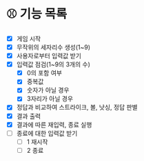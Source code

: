 # ⚾️ 기능 목록

- [x] 게임 시작
- [x] 무작위의 세자리수 생성(1~9)
- [x] 사용자로부터 입력값 받기
- [x] 입력값 점검(1~9의 3개의 수)
  - [x] 0의 포함 여부
  - [x] 중복값
  - [x] 숫자가 아닐 경우
  - [x] 3자리가 아닐 경우
- [x] 정답과 비교하여 스트라이크, 볼, 낫싱, 정답 판별
- [x] 결과 출력
- [x] 결과에 따른 재입력, 종료 실행
- [ ] 종료에 대한 입력값 받기
  - [ ] 1 재시작
  - [ ] 2 종료
